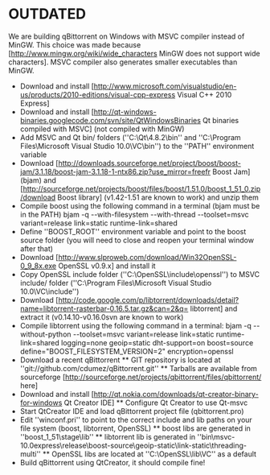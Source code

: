 # OUTDATED

We are building qBittorrent on Windows with MSVC compiler instead of MinGW. This choice was made because [http://www.mingw.org/wiki/wide_characters MinGW does not support wide characters]. MSVC compiler also generates smaller executables than MinGW.

* Download and install [http://www.microsoft.com/visualstudio/en-us/products/2010-editions/visual-cpp-express Visual C++ 2010 Express]
* Download and install [http://qt-windows-binaries.googlecode.com/svn/site/QtWindowsBinaries Qt binaries compiled with MSVC] (not compiled with MinGW)
* Add MSVC and Qt bin/ folders (''C:\Qt\4.8.2\bin'' and ''C:\Program Files\Microsoft Visual Studio 10.0\VC\bin'') to the ''PATH'' environment variable
* Download [http://downloads.sourceforge.net/project/boost/boost-jam/3.1.18/boost-jam-3.1.18-1-ntx86.zip?use_mirror=freefr Boost Jam] (bjam) and [http://sourceforge.net/projects/boost/files/boost/1.51.0/boost_1_51_0.zip/download Boost library] (v1.42-1.51 are known to work) and unzip them
* Compile boost using the following command in a terminal (bjam must be in the PATH)
 bjam -q --with-filesystem --with-thread --toolset=msvc variant=release link=static runtime-link=shared 
* Define ''BOOST_ROOT'' environment variable and point to the boost source folder (you will need to close and reopen your terminal window after that)
* Download [http://www.slproweb.com/download/Win32OpenSSL-0_9_8x.exe OpenSSL v0.9.x] and install it
* Copy OpenSSL include folder (''C:\OpenSSL\include\openssl'') to MSVC include/ folder (''C:\Program Files\Microsoft Visual Studio 10.0\VC\include'')
* Download [http://code.google.com/p/libtorrent/downloads/detail?name=libtorrent-rasterbar-0.16.5.tar.gz&can=2&q= libtorrent] and extract it (v0.14.10-v0.16.0svn are known to work)
* Compile libtorrent using the following command in a terminal:
 bjam -q --without-python --toolset=msvc variant=release link=static runtime-link=shared logging=none geoip=static dht-support=on boost=source define="BOOST_FILESYSTEM_VERSION=2" encryption=openssl
* Download a recent qBittorrent
** GIT repository is located at ''git://github.com/cdumez/qBittorrent.git''
** Tarballs are available from sourceforge [http://sourceforge.net/projects/qbittorrent/files/qbittorrent/ here]
* Download and install [http://qt.nokia.com/downloads/qt-creator-binary-for-windows Qt Creator IDE]
** Configure Qt Creator to use Qt-msvc
* Start QtCreator IDE and load qBittorrent project file (qbittorrent.pro)
* Edit ''winconf.pri'' to point to the correct include and lib paths on your file system (boost, libtorrent, OpenSSL)
** boost libs are generated in ''boost_1_51\stage\lib''
** libtorrent lib is generated in ''bin\msvc-10.0express\release\boost-source\geoip-static\link-static\threading-multi\''
** OpenSSL libs are located at ''C:\OpenSSL\lib\VC'' as a default
* Build qBittorrent using QtCreator, it should compile fine!